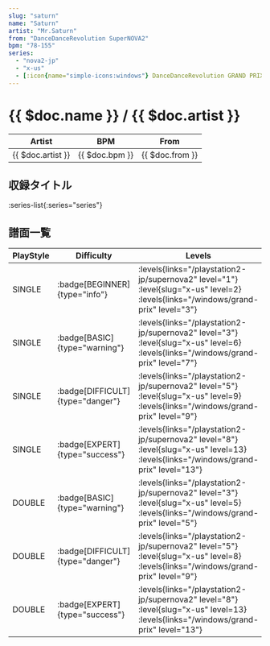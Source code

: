```yaml
---
slug: "saturn"
name: "Saturn"
artist: "Mr.Saturn"
from: "DanceDanceRevolution SuperNOVA2"
bpm: "78-155"
series:
  - "nova2-jp"
  - "x-us"
  - [:icon{name="simple-icons:windows"} DanceDanceRevolution GRAND PRIX](/windows/grand-prix)
---
```


# {{ $doc.name }} / {{ $doc.artist }}

|Artist|BPM|From|
|------|---|----|
|{{ $doc.artist }}|{{ $doc.bpm }}|{{ $doc.from }}|

## 収録タイトル

:series-list{:series="series"}

## 譜面一覧

|PlayStyle|Difficulty|Levels|Notes|Movie|
|---------|----------|------|-----|-----|
|SINGLE| :badge[BEGINNER]{type="info"}| :levels{links="/playstation2-jp/supernova2" level="1"} :level{slug="x-us" level=2}  :levels{links="/windows/grand-prix" level="3"}|88/0||
|SINGLE| :badge[BASIC]{type="warning"}| :levels{links="/playstation2-jp/supernova2" level="3"} :level{slug="x-us" level=6}  :levels{links="/windows/grand-prix" level="7"}|179/8||
|SINGLE| :badge[DIFFICULT]{type="danger"}| :levels{links="/playstation2-jp/supernova2" level="5"} :level{slug="x-us" level=9}  :levels{links="/windows/grand-prix" level="9"}|267/16||
|SINGLE| :badge[EXPERT]{type="success"}| :levels{links="/playstation2-jp/supernova2" level="8"} :level{slug="x-us" level=13}  :levels{links="/windows/grand-prix" level="13"}|337/27||
|DOUBLE| :badge[BASIC]{type="warning"}| :levels{links="/playstation2-jp/supernova2" level="3"} :level{slug="x-us" level=5}  :levels{links="/windows/grand-prix" level="5"}|148/10||
|DOUBLE| :badge[DIFFICULT]{type="danger"}| :levels{links="/playstation2-jp/supernova2" level="5"} :level{slug="x-us" level=8}  :levels{links="/windows/grand-prix" level="9"}|233/16||
|DOUBLE| :badge[EXPERT]{type="success"}| :levels{links="/playstation2-jp/supernova2" level="8"} :level{slug="x-us" level=13}  :levels{links="/windows/grand-prix" level="13"}|299/54||
